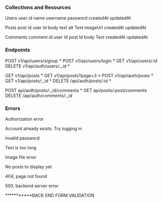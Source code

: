 ### Collections and Resources
Users
    user
        id
        name
        username
        password
        createdAt
        updatedAt



Posts
    post
        id
        user Id
        body text
        alt Text
        imageUrl
        createdAt
        updatedAt


Comments
    comment
        id
        user Id
        post Id
        body Text
        createdAt
        updatedAt



### Endpoints

POST  v1/api/users/signup                   <!-- creates new user  username | "post" object with fields "email" and "name" and "password" | -->*
POST v1/api/users/login                     <!-- logs user into their account | "post" object with fields "email" and "password" --> *
GET v1/api/users/:id                        <!-- Returns info about a single user -->
DELETE v1/api/auth/users/:_id               <!-- deletes user | token -->*

GET v1/api/posts                            <!-- Returns all posts in the database -->*
GET v1/api/posts?page=3                     <!-- Returns third page of posts in the database -->*
POST v1/api/auth/posts                      <!-- creates a post | token, "post" object with fields "altText" and "bodyText", image field containing a file -->*
GET v1/api/posts/:_id                       <!-- returns specified post | "post" object with fields "userId" and "postId" -->*
DELETE /api/auth/posts/:id                  <!-- deletes post from database | "post" object with fields "user_id", post ID as URL param-->*

POST api/auth/posts/:_id/comments           <!-- creates a new comment | token, "post" object with a "bodyText", post ID as url param -->*
GET api/posts/:post/comments                <!-- Returns all comments for a specified post -->
DELETE /api/auth/comments/:_id              <!-- deletes comment | token, "post" object with fields "commentId" -->
    


### Errors

Authorization error

Account already exists. Try logging in

invalid password

Text is too long

Image file error

No posts to display yet

404, page not found

500, backend server error

***********BACK END FORM VALIDATION

